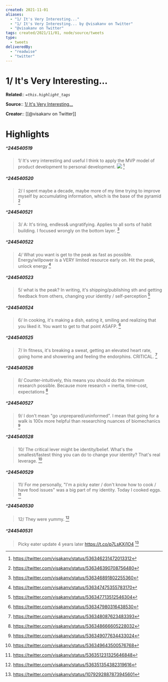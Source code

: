 ```yaml
---
created: 2021-11-01
aliases:
  - "1/ It's Very Interesting..."
  - "1/ It's Very Interesting... by @visakanv on Twitter"
  - "@visakanv on Twitter"
tags: created/2021/11/01, node/source/tweets
type: 
  - tweets
deliveredBy: 
  - "readwise"
  - "twitter"
---
```

# 1/ It's Very Interesting...

**Related**:: 
*`=this.highlight_tags`*

**Source**:: [1/ It's Very Interesting...](https://twitter.com/visakanv/status/536346231472013312)

**Creator**:: [[@visakanv on Twitter]]

# Highlights
##### ^244540519
  
> 1/ It's very interesting and useful I think to apply the MVP model of product development to personal development. 
> ![](https://pbs.twimg.com/media/B3F8De3CEAA8hKB.png) 
  [^244540519]

[^244540519]: https://twitter.com/visakanv/status/536346231472013312

##### ^244540520
  
> 2/ I spent maybe a decade, maybe more of my time trying to improve myself by accumulating information, which is the base of the pyramid 
  [^244540520]

[^244540520]: https://twitter.com/visakanv/status/536346390708756480

##### ^244540521
  
> 3/ A: It's tiring, endless& ungratifying. Applies to all sorts of habit building. I focused wrongly on the bottom layer. 
  [^244540521]

[^244540521]: https://twitter.com/visakanv/status/536346891802255360

##### ^244540522
  
> 4/ What you want is get to the peak as fast as possible. Energy/willpower is a VERY limited resource early on. Hit the peak, unlock energy 
  [^244540522]

[^244540522]: https://twitter.com/visakanv/status/536347475355783170

##### ^244540523
  
> 5/ what is the peak? In writing, it's shipping/publishing sth and getting feedback from others, changing your identity / self-perception 
  [^244540523]

[^244540523]: https://twitter.com/visakanv/status/536347713512546304

##### ^244540524
  
> 6/ In cooking, it's making a dish, eating it, smiling and realizing that you liked it. You want to get to that point ASAFP. 
  [^244540524]

[^244540524]: https://twitter.com/visakanv/status/536347980316438530

##### ^244540525
  
> 7/ In fitness, it's breaking a sweat, getting an elevated heart rate, going home and showering and feeling the endorphins. CRITICAL. 
  [^244540525]

[^244540525]: https://twitter.com/visakanv/status/536348087623483393

##### ^244540526
  
> 8/ Counter-intuitively, this means you should do the minimum research possible. Because more research = inertia, time-cost, expectations 
  [^244540526]

[^244540526]: https://twitter.com/visakanv/status/536348666605228032

##### ^244540527
  
> 9/ I don't mean "go unprepared/uninformed". I mean that going for a walk is 100x more helpful than researching nuances of biomechanics 
  [^244540527]

[^244540527]: https://twitter.com/visakanv/status/536349077634433024

##### ^244540528
  
> 10/ The critical lever might be identity/belief. What's the smallest/fastest thing you can do to change your identity? That's real leverage. 
  [^244540528]

[^244540528]: https://twitter.com/visakanv/status/536349643500576768

##### ^244540529
  
> 11/ For me personally, "I'm a picky eater / don't know how to cook / have food issues" was a big part of my identity. Today I cooked eggs. 
  [^244540529]

[^244540529]: https://twitter.com/visakanv/status/536351231325646848

##### ^244540530
  
> 12/ They were yummy. 
  [^244540530]

[^244540530]: https://twitter.com/visakanv/status/536351354382319616

##### ^244540531
  
> Picky eater update 4 years later https://t.co/p7LsKXi1O4 
  [^244540531]

[^244540531]: https://twitter.com/visakanv/status/1079292887873945601

